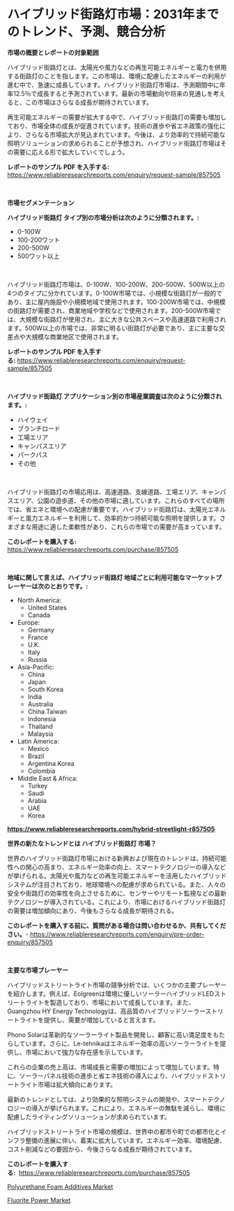 <p><h1>ハイブリッド街路灯市場：2031年までのトレンド、予測、競合分析</h1></p><p><strong>市場の概要とレポートの対象範囲</strong></p>
<p><p>ハイブリッド街路灯とは、太陽光や風力などの再生可能エネルギーと電力を併用する街路灯のことを指します。この市場は、環境に配慮したエネルギーの利用が進む中で、急速に成長しています。ハイブリッド街路灯市場は、予測期間中に年率12.5％で成長すると予測されています。最新の市場動向や将来の見通しを考えると、この市場はさらなる成長が期待されています。  </p><p>再生可能エネルギーの需要が拡大する中で、ハイブリッド街路灯の需要も増加しており、市場全体の成長が促進されています。技術の進歩や省エネ政策の強化により、さらなる市場拡大が見込まれています。今後は、より効率的で持続可能な照明ソリューションの求められることが予想され、ハイブリッド街路灯市場はその需要に応える形で拡大していくでしょう。</p></p>
<p><strong>レポートのサンプル PDF を入手する:</strong> <a href="https://www.reliableresearchreports.com/enquiry/request-sample/857505">https://www.reliableresearchreports.com/enquiry/request-sample/857505</a></p>
<p>&nbsp;</p>
<p><strong>市場セグメンテーション</strong></p>
<p><strong>ハイブリッド街路灯 タイプ別の市場分析は次のように分類されます。:</strong></p>
<p><ul><li>0-100W</li><li>100-200ワット</li><li>200-500W</li><li>500ワット以上</li></ul></p>
<p>&nbsp;</p>
<p><p>ハイブリッド街路灯市場は、0-100W、100-200W、200-500W、500W以上の4つのタイプに分かれています。0-100W市場では、小規模な街路灯が一般的であり、主に屋内施設や小規模地域で使用されます。100-200W市場では、中規模の街路灯が需要され、商業地域や学校などで使用されます。200-500W市場では、大規模な街路灯が使用され、主に大きな公共スペースや高速道路で利用されます。500W以上の市場では、非常に明るい街路灯が必要であり、主に主要な交差点や大規模な商業地区で使用されます。</p></p>
<p><strong>レポートのサンプル PDF を入手する:</strong>&nbsp;<a href="https://www.reliableresearchreports.com/enquiry/request-sample/857505">https://www.reliableresearchreports.com/enquiry/request-sample/857505</a></p>
<p>&nbsp;</p>
<p><strong> ハイブリッド街路灯 アプリケーション別の市場産業調査は次のように分類されます。:</strong></p>
<p><ul><li>ハイウェイ</li><li>ブランチロード</li><li>工場エリア</li><li>キャンパスエリア</li><li>パークパス</li><li>その他</li></ul></p>
<p>&nbsp;</p>
<p><p>ハイブリッド街路灯の市場応用は、高速道路、支線道路、工場エリア、キャンパスエリア、公園の遊歩道、その他の市場に適しています。これらのすべての場所では、省エネと環境への配慮が重要です。ハイブリッド街路灯は、太陽光エネルギーと風力エネルギーを利用して、効率的かつ持続可能な照明を提供します。さまざまな用途に適した柔軟性があり、これらの市場での需要が高まっています。</p></p>
<p><strong>このレポートを購入する:</strong>&nbsp; <a href="https://www.reliableresearchreports.com/purchase/857505">https://www.reliableresearchreports.com/purchase/857505</a></p>
<p>&nbsp;</p>
<p><strong>地域に関して言えば、ハイブリッド街路灯 地域ごとに利用可能なマーケットプレーヤーは次のとおりです。:</strong></p>
<p><ul>
    <li>
        North America:
        <ul>
            <li>United States</li>
            <li>Canada</li>
        </ul>
    </li>
    <li>
        Europe:
        <ul>
            <li>Germany</li>
            <li>France</li>
            <li>U.K.</li>
            <li>Italy</li>
            <li>Russia</li>
        </ul>
    </li>
    <li>
        Asia-Pacific:
        <ul>
            <li>China</li>
            <li>Japan</li>
            <li>South Korea</li>
            <li>India</li>
            <li>Australia</li>
            <li>China Taiwan</li>
            <li>Indonesia</li>
            <li>Thailand</li>
            <li>Malaysia</li>
        </ul>
    </li>
    <li>
        Latin America:
        <ul>
            <li>Mexico</li>
            <li>Brazil</li>
            <li>Argentina Korea</li>
            <li>Colombia</li>
        </ul>
    </li>
    <li>
        Middle East & Africa:
        <ul>
            <li>Turkey</li>
            <li>Saudi</li>
            <li>Arabia</li>
            <li>UAE</li>
            <li>Korea</li>
        </ul>
    </li>
    </ul></p>
<p><strong><a href="https://www.reliableresearchreports.com/hybrid-streetlight-r857505">https://www.reliableresearchreports.com/hybrid-streetlight-r857505</a></strong>&nbsp;</p>
<p><strong>世界の新たなトレンドとは ハイブリッド街路灯 市場？</strong></p>
<p><p>世界のハイブリッド街路灯市場における新興および現在のトレンドは、持続可能性への関心の高まり、エネルギー効率の向上、スマートテクノロジーの導入などが挙げられる。太陽光や風力などの再生可能エネルギーを活用したハイブリッドシステムが注目されており、地球環境への配慮が求められている。また、人々の安全や街路灯の効率性を向上させるために、センサーやリモート監視などの最新テクノロジーが導入されている。これにより、市場におけるハイブリッド街路灯の需要は増加傾向にあり、今後もさらなる成長が期待される。</p></p>
<p><strong>このレポートを購入する前に、質問がある場合は問い合わせるか、共有してください。</strong>- <a href="https://www.reliableresearchreports.com/enquiry/pre-order-enquiry/857505">https://www.reliableresearchreports.com/enquiry/pre-order-enquiry/857505</a></p>
<p>&nbsp;</p>
<p><strong>主要な市場プレーヤー</strong></p>
<p><p>ハイブリッドストリートライト市場の競争分析では、いくつかの主要プレーヤーを紹介します。例えば、Eolgreenは環境に優しいソーラーハイブリッドLEDストリートライトを製造しており、市場において成長しています。また、Guangzhou HY Energy Technologyは、高品質のハイブリッドソーラーストリートライトを提供し、需要が増加していると言えます。</p><p>Phono Solarは革新的なソーラーライト製品を開発し、顧客に高い満足度をもたらしています。さらに、Le-tehnikaはエネルギー効率の高いソーラーライトを提供し、市場において強力な存在感を示しています。</p><p>これらの企業の売上高は、市場成長と需要の増加によって増加しています。特に、ソーラーパネル技術の進歩と省エネ技術の導入により、ハイブリッドストリートライト市場は拡大傾向にあります。</p><p>最新のトレンドとしては、より効果的な照明システムの開発や、スマートテクノロジーの導入が挙げられます。これにより、エネルギーの無駄を減らし、環境に配慮したライティングソリューションが求められています。</p><p>ハイブリッドストリートライト市場の規模は、世界中の都市や町での都市化とインフラ整備の進展に伴い、着実に拡大しています。エネルギー効率、環境配慮、コスト削減などの要因から、今後さらなる成長が期待されています。</p></p>
<p><strong>このレポートを購入する:</strong>&nbsp;&nbsp;<a href="https://www.reliableresearchreports.com/purchase/857505">https://www.reliableresearchreports.com/purchase/857505</a></p>
<p><p><a href="https://copper-carbon-84f.notion.site/Decoding-the-Polyurethane-Foam-Additives-Market-A-Deep-Dive-into-the-Latest-Market-Trends-Market-S-a07900dba5974fc392b5d31df0a0e58d">Polyurethane Foam Additives Market</a></p><p><a href="https://circular-yam-9b9.notion.site/Fluorite-Power-Market-Centers-on-Aspects-such-as-Market-Growth-Market-Share-Market-Opportunity-an-5d309158451b4d04992481c46989cc95">Fluorite Power Market</a></p></p>